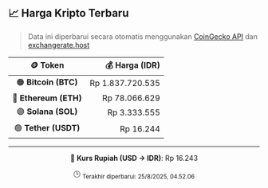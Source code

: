 

<!-- HARGA_KRIPTO -->
## 📈 Harga Kripto Terbaru

> Data ini diperbarui secara otomatis menggunakan [CoinGecko API](https://www.coingecko.com/) dan [exchangerate.host](https://exchangerate.host/)

<div align="center">

| 🪙 Token | 💰 Harga (IDR) |
|:------:|---------------:|
| 🟠 **Bitcoin (BTC)**   | Rp 1.837.720.535 |
| 🔵 **Ethereum (ETH)**  | Rp 78.066.629 |
| 🟣 **Solana (SOL)**    | Rp 3.333.555 |
| 🟢 **Tether (USDT)**   | Rp 16.244 |

---

💱 **Kurs Rupiah (USD → IDR)**: Rp 16.243

🕒 <sub>Terakhir diperbarui: 25/8/2025, 04.52.06</sub>

</div>
<!-- /HARGA_KRIPTO -->